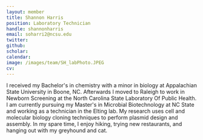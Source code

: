 ```yaml
---
layout: member
title: Shannon Harris
position: Laboratory Technician
handle: shannonharris
email: soharri2@ncsu.edu
twitter:
github:
scholar:
calendar:
image: /images/team/SH_labPhoto.JPEG
cv:
---
```


I received my Bachelor's in chemistry with a minor in biology at Appalachian State University in Boone, NC. Afterwards I moved to Raleigh to work in Newborn Screening at the North Carolina State Laboratory Of Public Health. I am currently pursuing my Master's in Microbial Biotechnology at NC State and working as a technician in the Elting lab. My research uses cell and molecular biology cloning techniques to perform plasmid design and assembly. In my spare time, I enjoy hiking, trying new restaurants, and hanging out with my greyhound and cat. 
